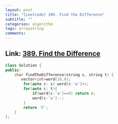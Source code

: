 ```yaml
---
layout: post
title: "[Leetcode] 389. Find the Difference"
subtitle: ""
categories: algorithm
tags: arraystring
comments:
---
```


## Link: [389. Find the Difference](https://leetcode.com/problems/find-the-difference/)

```cpp
class Solution {
public:
    char findTheDifference(string s, string t) {
       vector<int>word(26,0);
        for(auto c: s) word[c-'a']++;
        for(auto c: t){
            if(word[c-'a']==0) return c;
            word[c-'a']--;
        }
        return 'F';
    }
};
```
